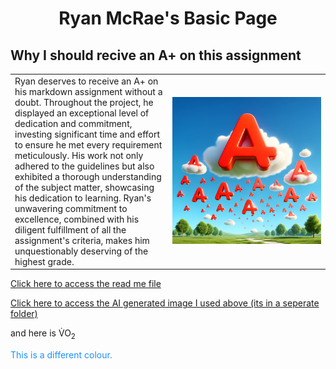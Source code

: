 <html>
<body>
<h1 align=center>Ryan McRae's Basic Page</h1>

<h2>Why I should recive an A+ on this assignment</h2>

<table style="width:100%">
   <td style="width:50%"> Ryan deserves to receive an A+ on his markdown assignment without a doubt. Throughout the project, he displayed an exceptional level of dedication and commitment, investing significant time and effort to ensure he met every requirement meticulously. His work not only adhered to the guidelines but also exhibited a thorough understanding of the subject matter, showcasing his dedication to learning. Ryan's unwavering commitment to excellence, combined with his diligent fulfillment of all the assignment's criteria, makes him unquestionably deserving of the highest grade.</td>
    <td><img src="Capture.PNG" alt="photo"></td>
</table>

<a href="README.md">Click here to access the read me file</a>
<p><a href="Capture.PNG">Click here to access the AI generated image I used above (its in a seperate folder)</a></p>
<p>and here is V̇O<sub>2</sub> </p>
<p style="color:DodgerBlue;">This is a different colour.</p>







